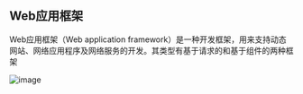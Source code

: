 ## Web应用框架

Web应用框架（Web application framework）是一种开发框架，用来支持动态网站、网络应用程序及网络服务的开发。其类型有基于请求的和基于组件的两种框架

![image](https://i.imgur.com/f01Np6e.png)
